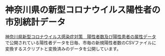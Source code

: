 神奈川県の新型コロナウイルス陽性者の市別統計データ
==================================================

[神奈川県新型コロナウイルス感染症対策　陽性者数及び陽性患者の属性データ](https://www.pref.kanagawa.jp/docs/t3u/dst/s0060925.html) で公開されている陽性者データを日毎、市毎の新規陽性者数のCSVファイルに変換するスクリプトと変換済みのデータを公開しています。

